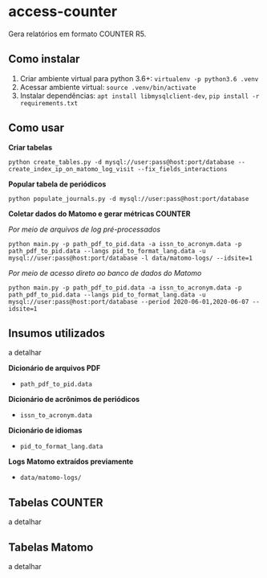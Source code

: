 # access-counter

Gera relatórios em formato COUNTER R5.

## Como instalar
1. Criar ambiente virtual para python 3.6+: `virtualenv -p python3.6 .venv`
2. Acessar ambiente virtual: `source .venv/bin/activate`
3. Instalar dependências:  `apt install libmysqlclient-dev`, `pip install -r requirements.txt`

## Como usar

__Criar tabelas__

`python create_tables.py -d mysql://user:pass@host:port/database --create_index_ip_on_matomo_log_visit --fix_fields_interactions`


__Popular tabela de periódicos__

`python populate_journals.py -d mysql://user:pass@host:port/database`

__Coletar dados do Matomo e gerar métricas COUNTER__

_Por meio de arquivos de log pré-processados_

`python main.py -p path_pdf_to_pid.data -a issn_to_acronym.data -p path_pdf_to_pid.data --langs pid_to_format_lang.data -u mysql://user:pass@host:port/database -l data/matomo-logs/ --idsite=1`

_Por meio de acesso direto ao banco de dados do Matomo_

`python main.py -p path_pdf_to_pid.data -a issn_to_acronym.data -p path_pdf_to_pid.data --langs pid_to_format_lang.data -u mysql://user:pass@host:port/database --period 2020-06-01,2020-06-07 --idsite=1`

## Insumos utilizados
a detalhar

__Dicionário de arquivos PDF__
- `path_pdf_to_pid.data`
 
__Dicionário de acrônimos de periódicos__
- `issn_to_acronym.data`

__Dicionário de idiomas__
- `pid_to_format_lang.data`

__Logs Matomo extraídos previamente__
- `data/matomo-logs/`


## Tabelas COUNTER
a detalhar

## Tabelas Matomo
a detalhar
